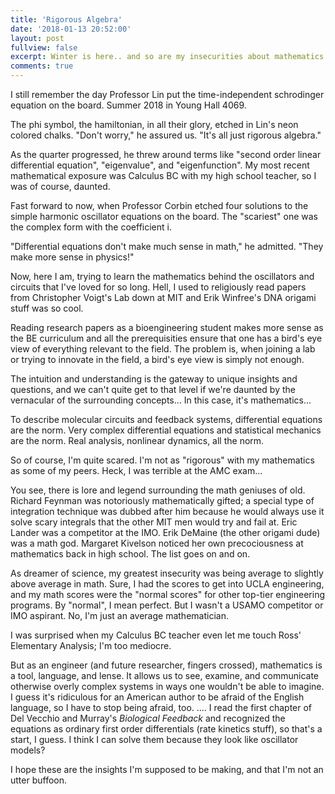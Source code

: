 ```yaml
---
title: 'Rigorous Algebra'
date: '2018-01-13 20:52:00'
layout: post
fullview: false
excerpt: Winter is here.. and so are my insecurities about mathematics.
comments: true
---
```

I still remember the day Professor Lin put the time-independent schrodinger equation on the board. Summer 2018 in Young Hall 4069.

The phi symbol, the hamiltonian, in all their  glory, etched in Lin's neon colored chalks. "Don't worry," he assured us. "It's all just rigorous algebra."

As the quarter progressed, he threw around terms like "second order linear differential equation", "eigenvalue", and "eigenfunction". My most recent mathematical exposure was Calculus BC with my high school teacher, so I was of course, daunted.

Fast forward to now, when Professor Corbin etched four solutions to the simple harmonic oscillator equations on the board. The "scariest" one was the complex form with the coefficient i.

"Differential equations don't make much sense in math," he admitted. "They make more sense in physics!"

Now, here I am, trying to learn the mathematics behind the oscillators and circuits that I've loved for so long. Hell, I used to religiously read papers from Christopher Voigt's Lab down at MIT and Erik Winfree's DNA origami stuff was so cool.

Reading research papers as a bioengineering student makes more sense as the BE curriculum and all the prerequisities ensure that one has a bird's eye view of everything relevant to the field. The problem is, when joining a lab or trying to innovate in the field, a bird's eye view is simply not enough.

The intuition and understanding is the gateway to unique insights and questions, and we can't quite get to that level if we're daunted by the vernacular of the surrounding concepts... In this case, it's mathematics...

To describe molecular circuits and feedback systems, differential equations are the norm. Very complex differential equations and statistical mechanics are the norm. Real analysis, nonlinear dynamics, all the norm.

So of course, I'm quite scared. I'm not as "rigorous" with my mathematics as some of my peers. Heck, I was terrible at the AMC exam...

You see, there is lore and legend surrounding the math geniuses of old. Richard Feynman was notoriously mathematically gifted; a special type of integration technique was dubbed after him because he would always use it solve scary integrals that the other MIT men would try and fail at. Eric Lander was a competitor at the IMO. Erik DeMaine (the other origami dude) was a math god.  Margaret Kivelson noticed her own precociousness at mathematics back in high school. The list goes on and on.

As dreamer of science, my greatest insecurity was being average to slightly above average in math. Sure, I had the scores to get into UCLA engineering, and my math scores were the "normal scores" for other top-tier engineering programs. By "normal", I mean perfect. But I wasn't a USAMO competitor or IMO aspirant. No, I'm just an average mathematician.

I was surprised when my Calculus BC teacher even let me touch Ross' Elementary Analysis; I'm too mediocre.

But as an engineer (and future researcher, fingers crossed), mathematics is a tool, language, and lense. It allows us to see, examine, and communicate otherwise overly complex systems in ways one wouldn't be able to imagine. I guess it's ridiculous for an American author to be afraid of the English language, so I have to stop being afraid, too.
....
I read the first chapter of Del Vecchio and Murray's *Biological Feedback* and recognized the equations as ordinary first order differentials (rate kinetics stuff), so that's a start, I guess. I think I can solve them because they look like oscillator models?

I hope these are the insights I'm supposed to be making, and that I'm not an utter buffoon.
